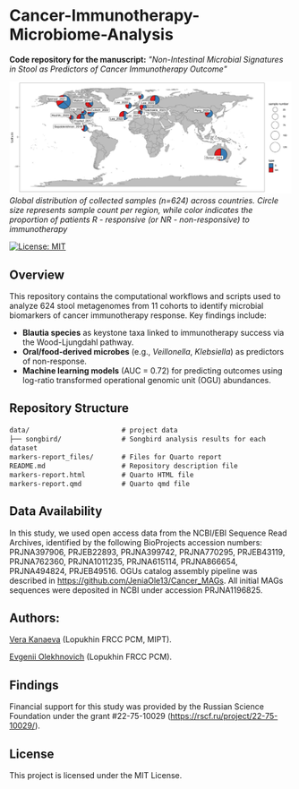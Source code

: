 # Cancer-Immunotherapy-Microbiome-Analysis  
**Code repository for the manuscript:** *"Non-Intestinal Microbial Signatures in Stool as Predictors of Cancer Immunotherapy Outcome"*

![](https://github.com/JeniaOle13/cancer-biomarkers/blob/main/data/sample_map.jpg)
*Global distribution of collected samples (n=624) across countries. Circle size represents sample count per region, while color indicates the proportion of patients R - responsive (or NR - non-responsive) to immunotherapy*


[![License: MIT](https://img.shields.io/badge/License-MIT-blue.svg)](https://opensource.org/licenses/MIT)

## Overview  
This repository contains the computational workflows and scripts used to analyze 624 stool metagenomes from 11 cohorts to identify microbial biomarkers of cancer immunotherapy response. Key findings include:  
- **Blautia species** as keystone taxa linked to immunotherapy success via the Wood-Ljungdahl pathway.  
- **Oral/food-derived microbes** (e.g., *Veillonella*, *Klebsiella*) as predictors of non-response.  
- **Machine learning models** (AUC = 0.72) for predicting outcomes using log-ratio transformed operational genomic unit (OGU) abundances.

## Repository Structure
```
data/                       # project data
├── songbird/               # Songbird analysis results for each dataset
markers-report_files/       # Files for Quarto report
README.md                   # Repository description file
markers-report.html         # Quarto HTML file
markers-report.qmd          # Quarto qmd file
```
## Data Availability
In this study, we used open access data from the NCBI/EBI Sequence Read Archives, identified by the following BioProjects accession numbers: PRJNA397906, PRJEB22893, PRJNA399742, PRJNA770295, PRJEB43119, PRJNA762360, PRJNA1011235, PRJNA615114, PRJNA866654, PRJNA494824, PRJEB49516. OGUs catalog assembly pipeline was described in https://github.com/JeniaOle13/Cancer_MAGs. All initial MAGs sequences were deposited in NCBI under accession PRJNA1196825.

## Authors:
[Vera Kanaeva](https://scholar.google.ru/citations?hl=ru&user=Ie7RMLAAAAAJ) (Lopukhin FRCC PCM, MIPT).

[Evgenii Olekhnovich](https://scholar.google.ru/citations?user=RA9ItlsAAAAJ&hl=ru) (Lopukhin FRCC PCM).

## Findings
Financial support for this study was provided by the Russian Science Foundation under the grant #22-75-10029 (https://rscf.ru/project/22-75-10029/).

## License
This project is licensed under the MIT License.
